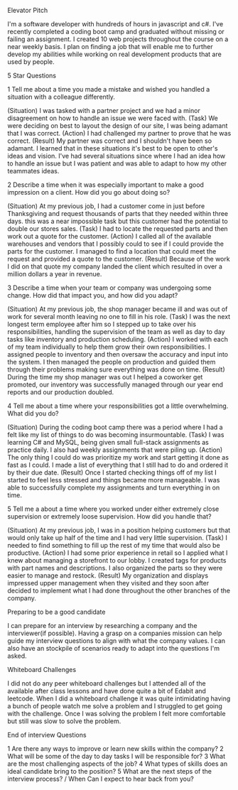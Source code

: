 Elevator Pitch

I'm a software developer with hundreds of hours in javascript and c#.  I've recently completed a coding boot camp and graduated without missing or failing an assignment.  I created 10 web projects throughout the course on a near weekly basis. I plan on finding a job that will enable me to further develop my abilities while working on real development products that are used by people.



5 Star Questions

1 Tell me about a time you made a mistake and wished you handled a situation with a colleague differently.

(Situation) I was tasked with a partner project and we had a minor disagreement on how to handle an issue we were faced with.  (Task) We were deciding on best to layout the design of our site, I was being adamant that I was correct.  (Action) I had challenged my partner to prove that he was correct.  (Result) My partner was correct and I shouldn't have been so adamant.  I learned that in these situations it's best to be open to other's ideas and vision.  I've had several situations since where I had an idea how to handle an issue but I was patient and was able to adapt to how my other teammates ideas.

2 Describe a time when it was especially important to make a good impression on a client.  How did you go about doing so?

(Situation) At my previous job, I had a customer come in just before Thanksgiving and request thousands of parts that they needed within three days. this was a near impossible task but this customer had the potential to double our stores sales. (Task) I had to locate the requested parts and then work out a quote for the customer. (Action) I called all of the available warehouses and vendors that I possibly could to see if I could provide the parts for the customer.  I managed to find a location that could meet the request and provided a quote to the customer. (Result)  Because of the work I did on that quote my company landed the client which resulted in over a million dollars a year in revenue.

3 Describe a time when your team or company was undergoing some change.  How did that impact you, and how did you adapt?

(Situation) At my previous job, the shop manager became ill and was out of work for several month leaving no one to fill in his role.  (Task) I was the next longest term employee after him so I stepped up to take over his responsibilities, handling the supervision of the team as well as day to day tasks like inventory and production scheduling.  (Action)  I worked with each of my team individually to help them grow their own responsibilities.  I assigned people to inventory and then oversaw the accuracy and input into the system.  I then managed the people on production and guided them through their problems making sure everything was done on time. (Result)  During the time my shop manager was out I helped a coworker get promoted, our inventory was successfully managed through our year end reports and our production doubled.

4 Tell me about a time where your responsibilities got a little overwhelming.  What did you do?  

(Situation) During the coding boot camp there was a period where I had a felt like my list of things to do was becoming insurmountable.  (Task) I was learning C# and MySQL, being given small full-stack assignments as practice daily.  I also had weekly assignments that were piling up.  (Action) The only thing I could do was prioritize my work and start getting it done as fast as I could.  I made a list of everything that I still had to do and ordered it by their due date.  (Result) Once I started checking things off of my list I started to feel less stressed and things became more manageable.  I was able to successfully complete my assignments and turn everything in on time.

5 Tell me a about a time where you worked under either extremely close supervision or extremely loose supervision.  How did you handle that?

(Situation) At my previous job, I was in a position helping customers but that would only take up half of the time and I had very little supervision. (Task) I needed to find something to fill up the rest of my time that would also be productive. (Action) I had some prior experience in retail so I applied what I knew about managing a storefront to our lobby.  I created tags for products with part names and descriptions.  I also organized the parts so they were easier to manage and restock. (Result) My organization and displays impressed upper management when they visited and they soon after decided to implement what I had done throughout the other branches of the company.



Preparing to be a good candidate

I can prepare for an interview by researching a company and the interviewer(if possible).  Having a grasp on a companies mission can help guide my interview questions to align with what the company values.  I can also have an stockpile of scenarios ready to adapt into the questions I'm asked.



Whiteboard Challenges

I did not do any peer whiteboard challenges but I attended all of the available after class lessons and have done quite a bit of Edabit and leetcode.  When I did a whiteboard challenge it was quite intimidating having a bunch of people watch me solve a problem and I struggled to get going with the challenge.  Once I was solving the problem I felt more comfortable but still was slow to solve the problem.  



End of interview Questions

1 Are there any ways to improve or learn new skills within the company?
2 What will be some of the day to day tasks I will be responsible for?
3 What are the most challenging aspects of the job?
4 What types of skills does an ideal candidate bring to the position?
5 What are the next steps of the interview process? / When Can I expect to hear back from you?